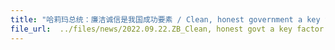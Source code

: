 ```yaml
---
title: "哈莉玛总统：廉洁诚信是我国成功要素 / Clean, honest government a key factor in Singapore's progress: President"
file_url:  ../files/news/2022.09.22.ZB_Clean, honest govt a key factor in Singapore's progress.pdf
---
```

